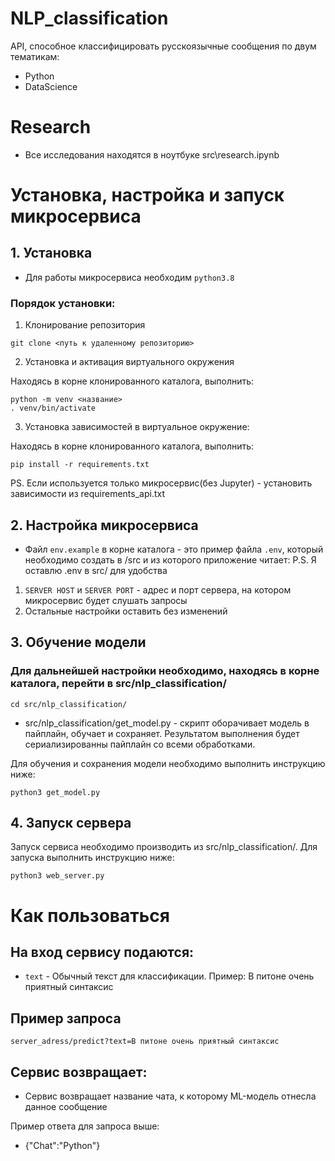 # NLP_classification

API, способное классифицировать русскоязычные сообщения по двум тематикам:
- Python
- DataScience

# Research

- Все исследования находятся в ноутбуке src\research.ipynb

# Установка, настройка и запуск микросервиса

## 1. Установка
- Для работы микросервиса необходим `python3.8`

### Порядок установки:
1. Клонирование репозитория
```shell
git clone <путь к удаленному репозиторию>
```

2. Установка и активация виртуального окружения

Находясь в корне клонированного каталога, выполнить:

```shell
python -m venv <название>
. venv/bin/activate
```

3. Установка зависимостей в виртуальное окружение:

Находясь в корне клонированного каталога, выполнить:
```shell
pip install -r requirements.txt
```
PS. Если используется только микросервис(без Jupyter) - установить зависимости из requirements_api.txt

## 2. Настройка микросервиса

- Файл `env.example` в корне каталога - это пример файла `.env`, который необходимо создать в /src и из которого приложение читает:
P.S. Я оставлю .env в src/ для удобства

1. `SERVER HOST` и `SERVER PORT` - адрес и порт сервера, на котором микросервис будет слушать запросы
2. Остальные настройки оставить без изменений

## 3. Обучение модели

### Для дальнейшей настройки необходимо, находясь в корне каталога, перейти в src/nlp_classification/

```shell
cd src/nlp_classification/
```

- src/nlp_classification/get_model.py  - скрипт оборачивает модель в пайплайн, обучает и сохраняет. Результатом выполнения будет сериализированны пайплайн со всеми обработками.

Для обучения и сохранения модели необходимо выполнить инструкцию ниже:

```shell
python3 get_model.py 
```

## 4. Запуск сервера

Запуск сервиса необходимо производить из src/nlp_classification/. Для запуска выполнить инструкцию ниже:

```shell
python3 web_server.py
```


# Как пользоваться

## На вход сервису подаются:

- `text` - Обычный текст для классификации. Пример: В питоне очень приятный синтаксис

## Пример запроса
```
server_adress/predict?text=В питоне очень приятный синтаксис
```

## Сервис возвращает:

- Сервис возвращает название чата, к которому ML-модель отнесла данное сообщение

Пример ответа для запроса выше:

- {"Chat":"Python"}





